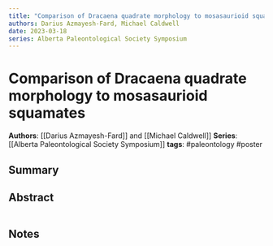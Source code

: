 ```yaml
---
title: "Comparison of Dracaena quadrate morphology to mosasaurioid squamates"
authors: Darius Azmayesh-Fard, Michael Caldwell
date: 2023-03-18
series: Alberta Paleontological Society Symposium
---
```


# Comparison of Dracaena quadrate morphology to mosasaurioid squamates

**Authors**: [[Darius Azmayesh-Fard]] and [[Michael Caldwell]]
**Series**: [[Alberta Paleontological Society Symposium]]
**tags**: #paleontology #poster 

## Summary

## Abstract
```

```

## Notes
